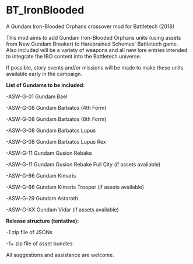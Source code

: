 # BT_IronBlooded
A Gundam Iron-Blooded Orphans crossover mod for Battletech (2018)

This mod aims to add Gundam Iron-Blooded Orphans units (using assets from New Gundam Breaker) to Harebrained Schemes' Battletech game. Also included will be a variety of weapons and all new lore entries intended to integrate the IBO content into the Battletech universe.

If possible, story events and/or missions will be made to make these units available early in the campaign.

**List of Gundams to be included:**

-ASW-G-01 Gundam Bael

-ASW-G-08 Gundam Barbatos (4th Form)

-ASW-G-08 Gundam Barbatos (6th Form)

-ASW-G-08 Gundam Barbatos Lupus

-ASW-G-08 Gundam Barbatos Lupus Rex

-ASW-G-11 Gundam Gusion Rebake

-ASW-G-11 Gundam Gusion Rebake Full City (if assets available)

-ASW-G-66 Gundam Kimaris

-ASW-G-66 Gundam Kimaris Trooper (if assets available)

-ASW-G-29 Gundam Astaroth

-ASW-G-XX Gundam Vidar (if assets available)


**Release structure (tentative):**

-1 zip file of JSONs

-1+ zip file of asset bundles

All suggestions and assistance are welcome.
